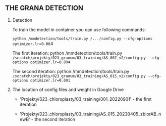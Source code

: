 ## **THE GRANA DETECTION**

1. Detection

   To train the model in container you can use following commands:

   `python /mmdetection/tools/train.py /.../config.py --cfg-options optimizer.lr=0.00`4

   
   
   The first iteration: python /mmdetection/tools/train.py `/scratch/projekty/023_granum/03_training/AS_007_v2/config.py --cfg-options optimizer.lr=0.004`
   
   The second iteration: python /mmdetection/tools/train.py `/scratch/projekty/023_granum/03_training/AS_015_v2/config.py --cfg-options optimizer.lr=0.001`

2. The location of config files and weight in Google Drive

   - 'Projekty/023_chloroplasty/03_training/001_20220901'  - the first iteration

   - 'Projekty/023_chloroplasty/03_training/AS_015_20230405_zbiorAB_newB' - the second iteration

